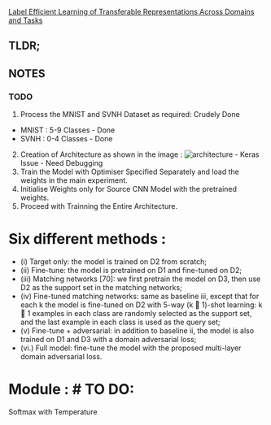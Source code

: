 [Label Efficient Learning of Transferable Representations Across Domains and Tasks](6621-label-efficient-learning-of-transferable-representations-acrosss-domains-and-tasks.pdf)


## TLDR;


## NOTES

### TODO
1. Process the MNIST and SVNH Dataset as required: Crudely Done
  * MNIST : 5-9 Classes - Done
  * SVNH : 0-4 Classes - Done
2. Creation of Architecture as shown in the image : ![architecture](https://github.com/Gokkulnath/Research-Paper-Result-Reproduction/blob/master/Domain%20Adaptaion%20in%20Video/ARchitecture%20-%20Copy.PNG) - Keras Issue - Need Debugging
3. Train the Model with Optimiser Specified Separately and load the weights in the main experiment.
4. Initialise Weights only for Source CNN Model with the pretrained weights.
5. Proceed with Trainning the Entire Architecture.



# Six different methods : 
* (i) Target only: the model is trained on D2 from scratch; 
* (ii) Fine-tune: the model is pretrained on D1 and fine-tuned on D2;
* (iii) Matching networks [70]: we first pretrain the model on D3, then use D2 as the support set in the matching networks; 
* (iv) Fine-tuned matching networks: same as baseline iii, except that for each k the model is fine-tuned on D2 with 5-way (k 􀀀 1)-shot learning: k 􀀀 1 examples in each class are randomly selected as the support set, and the last example in each class is used as the query set; 
* (v) Fine-tune + adversarial: in addition to baseline ii, the model is also trained on D1 and D3 with a domain adversarial loss; 
* (vi.) Full model: fine-tune the model with the proposed multi-layer domain adversarial loss.




# Module : # TO DO:
Softmax with Temperature
